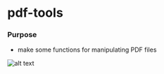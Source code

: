 # pdf-tools

### Purpose
* make some functions for manipulating PDF files

![alt text](https://i.gifer.com/RU5Y.gif)

